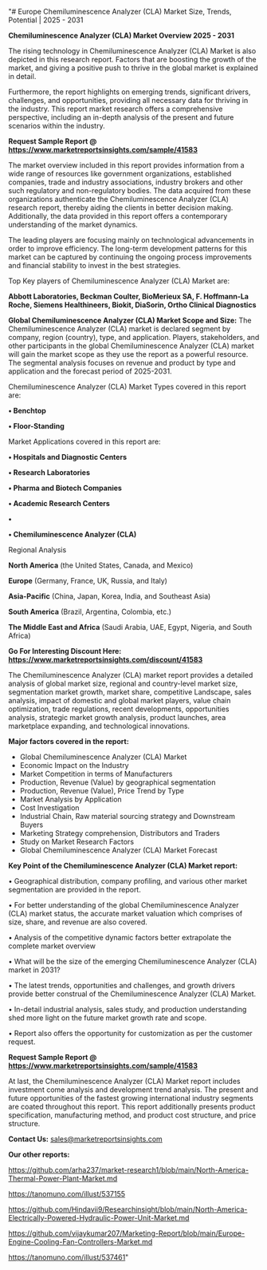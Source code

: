 "# Europe Chemiluminescence Analyzer (CLA) Market Size, Trends, Potential | 2025 - 2031

<Strong> Chemiluminescence Analyzer (CLA) Market Overview 2025 - 2031</strong>

The rising technology in Chemiluminescence Analyzer (CLA) Market is also depicted in this research report. Factors that are boosting the growth of the market, and giving a positive push to thrive in the global market is explained in detail.

Furthermore, the report highlights on emerging trends, significant drivers, challenges, and opportunities, providing all necessary data for thriving in the industry. This report market research offers a comprehensive perspective, including an in-depth analysis of the present and future scenarios within the industry.

<strong>Request Sample Report @ <a href=https://www.marketreportsinsights.com/sample/41583>https://www.marketreportsinsights.com/sample/41583</a></strong>

The market overview included in this report provides information from a wide range of resources like government organizations, established companies, trade and industry associations, industry brokers and other such regulatory and non-regulatory bodies. The data acquired from these organizations authenticate the Chemiluminescence Analyzer (CLA) research report, thereby aiding the clients in better decision making. Additionally, the data provided in this report offers a contemporary understanding of the market dynamics.

The leading players are focusing mainly on technological advancements in order to improve efficiency. The long-term development patterns for this market can be captured by continuing the ongoing process improvements and financial stability to invest in the best strategies.

Top Key players of Chemiluminescence Analyzer (CLA) Market are:

<strong>Abbott Laboratories, Beckman Coulter, BioMerieux SA, F. Hoffmann-La Roche, Siemens Healthineers, Biokit, DiaSorin, Ortho Clinical Diagnostics</strong>

<strong><b>Global Chemiluminescence Analyzer (CLA) Market Scope and Size:</b></strong>
The Chemiluminescence Analyzer (CLA) market is declared segment by company, region (country), type, and application. Players, stakeholders, and other participants in the global Chemiluminescence Analyzer (CLA) market will gain the market scope as they use the report as a powerful resource. The segmental analysis focuses on revenue and product by type and application and the forecast period of 2025-2031.

Chemiluminescence Analyzer (CLA) Market Types covered in this report are:

<strong>•  Benchtop

•  Floor-Standing</strong>

Market Applications covered in this report are:

<strong>•  Hospitals and Diagnostic Centers

•  Research Laboratories

•  Pharma and Biotech Companies

•  Academic Research Centers

•  

•  Chemiluminescence Analyzer (CLA)</strong> 

Regional Analysis

<strong>North America</strong> (the United States, Canada, and Mexico)

<strong>Europe</strong> (Germany, France, UK, Russia, and Italy)

<strong>Asia-Pacific</strong> (China, Japan, Korea, India, and Southeast Asia)

<strong>South America</strong> (Brazil, Argentina, Colombia, etc.)

<strong>The Middle East and Africa</strong> (Saudi Arabia, UAE, Egypt, Nigeria, and South Africa)

<strong>Go For Interesting Discount Here: <a href=https://www.marketreportsinsights.com/discount/41583>https://www.marketreportsinsights.com/discount/41583</a></strong>

The Chemiluminescence Analyzer (CLA) market report provides a detailed analysis of global market size, regional and country-level market size, segmentation market growth, market share, competitive Landscape, sales analysis, impact of domestic and global market players, value chain optimization, trade regulations, recent developments, opportunities analysis, strategic market growth analysis, product launches, area marketplace expanding, and technological innovations.

<strong><b>Major factors covered in the report:</b></strong>
<ul>
  <li>Global Chemiluminescence Analyzer (CLA) Market </li>
  <li>Economic Impact on the Industry</li>
  <li>Market Competition in terms of Manufacturers</li>
  <li>Production, Revenue (Value) by geographical segmentation</li>
  <li>Production, Revenue (Value), Price Trend by Type</li>
  <li>Market Analysis by Application</li>
  <li>Cost Investigation</li>
  <li>Industrial Chain, Raw material sourcing strategy and Downstream Buyers</li>
  <li>Marketing Strategy comprehension, Distributors and Traders</li>
  <li>Study on Market Research Factors</li>
  <li>Global Chemiluminescence Analyzer (CLA) Market Forecast</li>
</ul>

<strong><b>Key Point of the Chemiluminescence Analyzer (CLA) Market report:</b></strong>

• Geographical distribution, company profiling, and various other market segmentation are provided in the report.

• For better understanding of the global Chemiluminescence Analyzer (CLA) market status, the accurate market valuation which comprises of size, share, and revenue are also covered.

• Analysis of the competitive dynamic factors better extrapolate the complete market overview

• What will be the size of the emerging Chemiluminescence Analyzer (CLA) market in 2031?

• The latest trends, opportunities and challenges, and growth drivers provide better construal of the Chemiluminescence Analyzer (CLA) Market.

• In-detail industrial analysis, sales study, and production understanding shed more light on the future market growth rate and scope.

• Report also offers the opportunity for customization as per the customer request.

<strong>Request Sample Report @ <a href=https://www.marketreportsinsights.com/sample/41583>https://www.marketreportsinsights.com/sample/41583</a></strong>

At last, the Chemiluminescence Analyzer (CLA) Market report includes investment come analysis and development trend analysis. The present and future opportunities of the fastest growing international industry segments are coated throughout this report. This report additionally presents product specification, manufacturing method, and product cost structure, and price structure.

<strong>Contact Us:</strong>
sales@marketreportsinsights.com

<strong>Our other reports:</strong>

<a href=https://github.com/arha237/market-research1/blob/main/North-America-Thermal-Power-Plant-Market.md>https://github.com/arha237/market-research1/blob/main/North-America-Thermal-Power-Plant-Market.md</a>

<a href=https://tanomuno.com/illust/537155>https://tanomuno.com/illust/537155</a>

<a href=https://github.com/Hindavii9/Researchinsight/blob/main/North-America-Electrically-Powered-Hydraulic-Power-Unit-Market.md>https://github.com/Hindavii9/Researchinsight/blob/main/North-America-Electrically-Powered-Hydraulic-Power-Unit-Market.md</a>

<a href=https://github.com/vijaykumar207/Marketing-Report/blob/main/Europe-Engine-Cooling-Fan-Controllers-Market.md>https://github.com/vijaykumar207/Marketing-Report/blob/main/Europe-Engine-Cooling-Fan-Controllers-Market.md</a>

<a href=https://tanomuno.com/illust/537461>https://tanomuno.com/illust/537461</a>"

